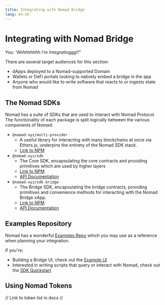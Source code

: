 ```yaml
---
title: Integrating with Nomad Bridge
lang: en-US
---
```


# Integrating with Nomad Bridge

You: *“Ahhhhhhhh I’m Integratinggg!!”*

There are several target audiences for this section: 
- dApps deployed to a Nomad-supported Domain
- Wallets or DeFi portals looking to natively embed a bridge in the app
- Anyone who would like to write software that reacts to or ingests state from Nomad

## The Nomad SDKs

Nomad has a suite of SDKs that are used to interact with Nomad Protocol. The functionality of each package is split logically between the various components of Nomad: 

- `@nomad-xyz/multi-provider` 
  - A useful library for interacting with many blockchains at once via Ethers.js, underpins the entirety of the Nomad SDK stack.
  - [Link to NPM](https://www.npmjs.com/package/@nomad-xyz/multi-provider)
- `@nomad-xyz/sdk` 
  - The Core SDK, encapsulating the core contracts and providing primitives which are used by higher layers
  - [Link to NPM](https://www.npmjs.com/package/@nomad-xyz/sdk)
  - [API Documentation](https://docs.nomad.xyz/sdk/)
- `@nomad-xyz/sdk-bridge` 
  - The Bridge SDK, encapsulating the bridge contracts, providing primitives and convenience methods for interacting with the Nomad Bridge xApp. 
  - [Link to NPM](https://www.npmjs.com/package/@nomad-xyz/sdk-bridge)
  - [API Documentation](https://docs.nomad.xyz/sdk-bridge/)

## Examples Repository 

Nomad has a wonderful [Examples Repo](https://github.com/nomad-xyz/examples) which you may use as a reference when planning your integration. 

If you're: 
- Building a Bridge UI, check out the [Example UI](https://github.com/nomad-xyz/examples/tree/main/packages/sdk-bridge-integration)
- Interested in writing scripts that query or interact with Nomad, check out the [SDK Quickstart](https://github.com/nomad-xyz/examples/tree/main/packages/sdk-quickstart)

## Using Nomad Tokens

// Link to token list in docs
// 

